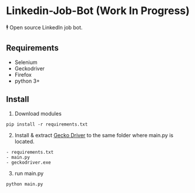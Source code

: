 # Linkedin-Job-Bot (Work In Progress)
🕴️ Open source LinkedIn job bot.

## Requirements
- Selenium
- Geckodriver
- Firefox
- python 3+

## Install

1. Download modules
```
pip install -r requirements.txt
```

2. Install & extract [Gecko Driver](https://github.com/mozilla/geckodriver/releases) to the same folder where main.py is located.
```
- requirements.txt
- main.py
- geckodriver.exe
```

3. run main.py
```
python main.py
```
